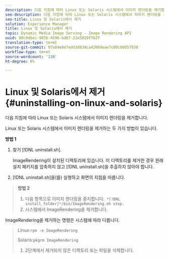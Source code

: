```yaml
---
description: 다음 지침에 따라 Linux 또는 Solaris 시스템에서 이미지 렌더링을 제거합니다.
seo-description: 다음 지침에 따라 Linux 또는 Solaris 시스템에서 이미지 렌더링을 제거합니다.
seo-title: Linux 및 Solaris에서 제거
solution: Experience Manager
title: Linux 및 Solaris에서 제거
topic: Dynamic Media Image Serving - Image Rendering API
uuid: 80c0d6ec-985b-4596-bd67-22e5029f7b37
translation-type: tm+mt
source-git-commit: 97a84e8e7edd3d834ca42069eae7c09c00d57938
workflow-type: tm+mt
source-wordcount: '138'
ht-degree: 0%

---
```



# Linux 및 Solaris에서 제거{#uninstalling-on-linux-and-solaris}

다음 지침에 따라 Linux 또는 Solaris 시스템에서 이미지 렌더링을 제거합니다.

Linux 또는 Solaris 시스템에서 이미지 렌더링을 제거하는 두 가지 방법이 있습니다.

**방법 1**

1. 찾기 [!DNL uninstall.sh].

   ImageRendering이 설치된 디렉토리에 있습니다. 이 디렉토리를 제거한 경우 원래 설치 패키지를 압축하지 않고 [!DNL uninstall.sh]을 추출하지 않아야 합니다.
1. [!DNL uninstall.sh]을(를) 실행하고 화면의 지침을 따릅니다.

>**방법 2**
>
>1. 다음 항목으로 이미지 렌더링을 중지합니다.` *[!DNL install_folder]*/bin/ImageRendering.sh stop.`
>1. 시스템에서 ImageRendering을 제거합니다.

>
>   
ImageRendering을 제거하는 명령은 시스템에 따라 다릅니다.
>
>   Linux:`rpm -e ImageRendering`
>
>   Solaris:`pkgrm ImageRendering`
>
>1. 2단계에서 제거되지 않은 디렉토리 또는 파일을 삭제합니다.

>



